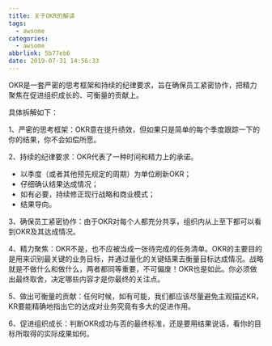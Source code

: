 ```yaml
---
title: 关于OKR的解读
tags:
  - awsome
categories:
  - awsome
abbrlink: 5b77eb6
date: 2019-07-31 14:56:33
---
```


OKR是一套严密的思考框架和持续的纪律要求，旨在确保员工紧密协作，把精力聚焦在促进组织成长的、可衡量的贡献上。

具体拆解如下：

1、严密的思考框架：OKR意在提升绩效，但如果只是简单的每个季度跟踪一下的你的结果，你不会如偿所愿。

2、持续的纪律要求：OKR代表了一种时间和精力上的承诺。

- 以季度（或者其他预先规定的周期）为单位刷新OKR；
- 仔细确认结果达成情况；
- 如有必要，持续修正现行战略和商业模式；
- 结果导向。

3、确保员工紧密协作：由于OKR对每个人都充分共享，组织内从上至下都可以看到OKR及其达成情况。

4、精力聚焦：OKR不是，也不应被当成一张待完成的任务清单。OKR的主要目的是用来识别最关键的业务目标，并通过量化的关键结果去衡量目标达成情况。战略就是不做什么和做什么，两者都同等重要，不可偏废！OKR也是如此。你必须做出最终取舍，决定哪些内容才是你最终的关注点。

5、做出可衡量的贡献：任何时候，如有可能，我们都应该尽量避免主观描述KR，KR要能精确地指出它的达成对业务究竟有多大的促进作用。

6、促进组织成长：判断OKR成功与否的最终标准，还是要用结果说话，看你的目标所取得的实际成果如何。

<!--more-->